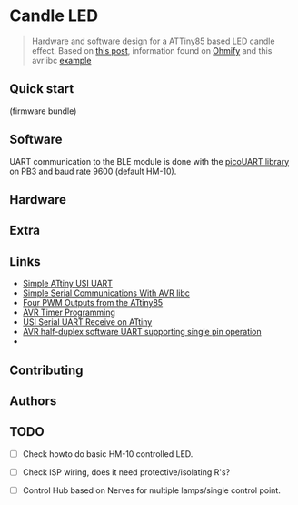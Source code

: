 # Candle LED

> Hardware and software design for a ATTiny85 based LED candle effect.
> Based on [this post](https://www.nzbuilds.com/post/how-to-build-a-candle-light-led-lamp-flame-effect-with-arduino-micro), information found on [Ohmify]() and this avrlibc [example](https://www.nongnu.org/avr-libc/user-manual/group__demo__project.html)

## Quick start

(firmware bundle)

## Software

UART communication to the BLE module is done with the [picoUART library](https://github.com/nerdralph/picoUART) on PB3 and baud rate 9600 (default HM-10).

## Hardware

## Extra

## Links

- [Simple ATtiny USI UART](http://www.technoblogy.com/show?RPY)
- [Simple Serial Communications With AVR libc](https://appelsiini.net/2011/simple-usart-with-avr-libc/)
- [Four PWM Outputs from the ATtiny85](http://www.technoblogy.com/show?LE0=)
- [AVR Timer Programming](https://exploreembedded.com/wiki/AVR_Timer_programming)
- [USI Serial UART Receive on ATtiny](http://becomingmaker.com/usi-serial-uart-attiny85/)
- [AVR half-duplex software UART supporting single pin operation](http://nerdralph.blogspot.com/2014/01/avr-half-duplex-software-uart.html)
- [](https://nerdralph.blogspot.com/2020/02/building-better-bit-bang-uart-picouart.html)
## Contributing

## Authors


## TODO

- [ ] Check howto do basic HM-10 controlled LED.
- [ ] Check ISP wiring, does it need protective/isolating R's?
- [ ] Control Hub based on Nerves for multiple lamps/single control point.

